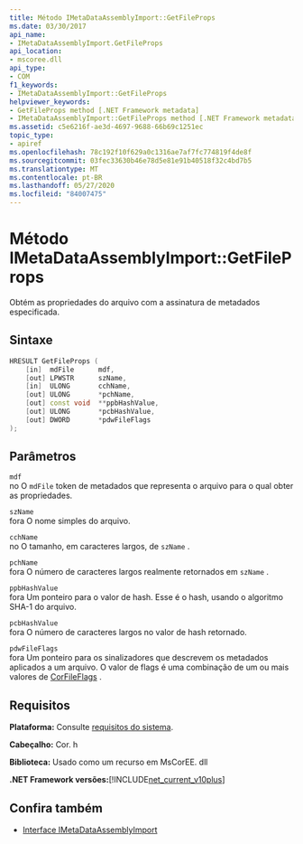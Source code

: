 ```yaml
---
title: Método IMetaDataAssemblyImport::GetFileProps
ms.date: 03/30/2017
api_name:
- IMetaDataAssemblyImport.GetFileProps
api_location:
- mscoree.dll
api_type:
- COM
f1_keywords:
- IMetaDataAssemblyImport::GetFileProps
helpviewer_keywords:
- GetFileProps method [.NET Framework metadata]
- IMetaDataAssemblyImport::GetFileProps method [.NET Framework metadata]
ms.assetid: c5e6216f-ae3d-4697-9688-66b69c1251ec
topic_type:
- apiref
ms.openlocfilehash: 78c192f10f629a0c1316ae7af7fc774819f4de8f
ms.sourcegitcommit: 03fec33630b46e78d5e81e91b40518f32c4bd7b5
ms.translationtype: MT
ms.contentlocale: pt-BR
ms.lasthandoff: 05/27/2020
ms.locfileid: "84007475"
---
```

# <a name="imetadataassemblyimportgetfileprops-method"></a>Método IMetaDataAssemblyImport::GetFileProps
Obtém as propriedades do arquivo com a assinatura de metadados especificada.  
  
## <a name="syntax"></a>Sintaxe  
  
```cpp  
HRESULT GetFileProps (  
    [in]  mdFile      mdf,
    [out] LPWSTR      szName,
    [in]  ULONG       cchName,
    [out] ULONG       *pchName,
    [out] const void  **ppbHashValue,
    [out] ULONG       *pcbHashValue,
    [out] DWORD       *pdwFileFlags  
);  
```  
  
## <a name="parameters"></a>Parâmetros  
 `mdf`  
 no O `mdFile` token de metadados que representa o arquivo para o qual obter as propriedades.  
  
 `szName`  
 fora O nome simples do arquivo.  
  
 `cchName`  
 no O tamanho, em caracteres largos, de `szName` .  
  
 `pchName`  
 fora O número de caracteres largos realmente retornados em `szName` .  
  
 `ppbHashValue`  
 fora Um ponteiro para o valor de hash. Esse é o hash, usando o algoritmo SHA-1 do arquivo.  
  
 `pcbHashValue`  
 fora O número de caracteres largos no valor de hash retornado.  
  
 `pdwFileFlags`  
 fora Um ponteiro para os sinalizadores que descrevem os metadados aplicados a um arquivo. O valor de flags é uma combinação de um ou mais valores de [CorFileFlags](corfileflags-enumeration.md) .  
  
## <a name="requirements"></a>Requisitos  
 **Plataforma:** Consulte [requisitos do sistema](../../get-started/system-requirements.md).  
  
 **Cabeçalho:** Cor. h  
  
 **Biblioteca:** Usado como um recurso em MsCorEE. dll  
  
 **.NET Framework versões:**[!INCLUDE[net_current_v10plus](../../../../includes/net-current-v10plus-md.md)]  
  
## <a name="see-also"></a>Confira também

- [Interface IMetaDataAssemblyImport](imetadataassemblyimport-interface.md)

